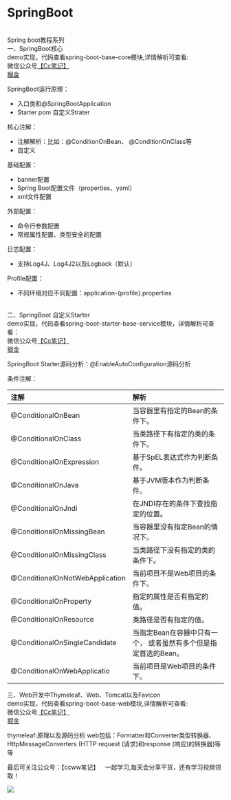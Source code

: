 # SpringBoot
<br>Spring boot教程系列
<br>一、SpringBoot核心
<br>demo实现，代码查看spring-boot-base-core模块,详情解析可查看:
<br>微信公众号[【Cc笔记】](https://mp.weixin.qq.com/s?__biz=MzU2ODk2NDMwNw==&mid=2247483847&idx=1&sn=06f48aff734f0f01d8f02caaca93a76a&chksm=fc84a47bcbf32d6d164339b0d5936a03f8c17b9633aaeeb0f29819b1469bb856024bada9b7a6&token=354407281&lang=zh_CN#rd)  
[掘金](https://juejin.im/post/5d8ece935188254d014e2e33)

SpringBoot运行原理：    
+ 入口类和@SpringBootApplication  
+ Starter pom  自定义Strater

核心注解：
+ 注解解析：比如：@ConditionOnBean、 @ConditionOnClass等
+ 自定义

基础配置：
+ banner配置
+ Spring Boot配置文件（properties、yaml）
+ xml文件配置

外部配置：
+ 命令行参数配置
+ 常规属性配置、类型安全的配置

日志配置：
+ 支持Log4J、Log4J2以及Logback（默认）

Profile配置：
+ 不同环境对应不同配置：application-{profile}.properties

<br>二、SpringBoot 自定义Starter
<br>demo实现，代码查看spring-boot-starter-base-service模块，详情解析可查看：
<br>微信公众号[【Cc笔记】](https://mp.weixin.qq.com/s?__biz=MzU2ODk2NDMwNw==&mid=2247483847&idx=1&sn=06f48aff734f0f01d8f02caaca93a76a&chksm=fc84a47bcbf32d6d164339b0d5936a03f8c17b9633aaeeb0f29819b1469bb856024bada9b7a6&token=354407281&lang=zh_CN#rd)  
[掘金](https://juejin.im/post/5d944202f265da5ba532a1d1)

SpringBoot Starter源码分析：@EnableAutoConfiguration源码分析  

条件注解：

注解|解析
:-|:-|
@ConditionalOnBean| 当容器里有指定的Bean的条件下。
@ConditionalOnClass| 当类路径下有指定的类的条件下。
@ConditionalOnExpression|基于SpEL表达式作为判断条件。
@ConditionalOnJava|基于JVM版本作为判断条件。
@ConditionalOnJndi|在JNDI存在的条件下查找指定的位置。
@ConditionalOnMissingBean|当容器里没有指定Bean的情况下。
@ConditionalOnMissingClass|当类路径下没有指定的类的条件下。
@ConditionalOnNotWebApplication|当前项目不是Web项目的条件下。
@ConditionalOnProperty|指定的属性是否有指定的值。
@ConditionalOnResource|类路径是否有指定的值。
@ConditionalOnSingleCandidate|当指定Bean在容器中只有一个， 或者虽然有多个但是指定首选的Bean。
@ConditionalOnWebApplicatio| 当前项目是Web项目的条件下。



三、Web开发中Thymeleaf、Web、Tomcat以及Favicon
<br>demo实现，代码查看spring-boot-base-web模块,详情解析可查看:
<br>微信公众号[【Cc笔记】](https://mp.weixin.qq.com/s?__biz=MzU2ODk2NDMwNw==&mid=2247483847&idx=1&sn=06f48aff734f0f01d8f02caaca93a76a&chksm=fc84a47bcbf32d6d164339b0d5936a03f8c17b9633aaeeb0f29819b1469bb856024bada9b7a6&token=354407281&lang=zh_CN#rd)  
[掘金](https://juejin.im/post/5d8ece935188254d014e2e33)

thymeleaf:原理以及源码分析
web包括：Formatter和Converter类型转换器、HttpMessageConverters (HTTP request (请求)和response (响应)的转换器)等等

最后可关注公众号：【ccww笔记】 一起学习,每天会分享干货，还有学习视频领取！  

![](https://user-gold-cdn.xitu.io/2019/9/30/16d8122f554d8cfa?w=258&h=258&f=png&s=30701) 

